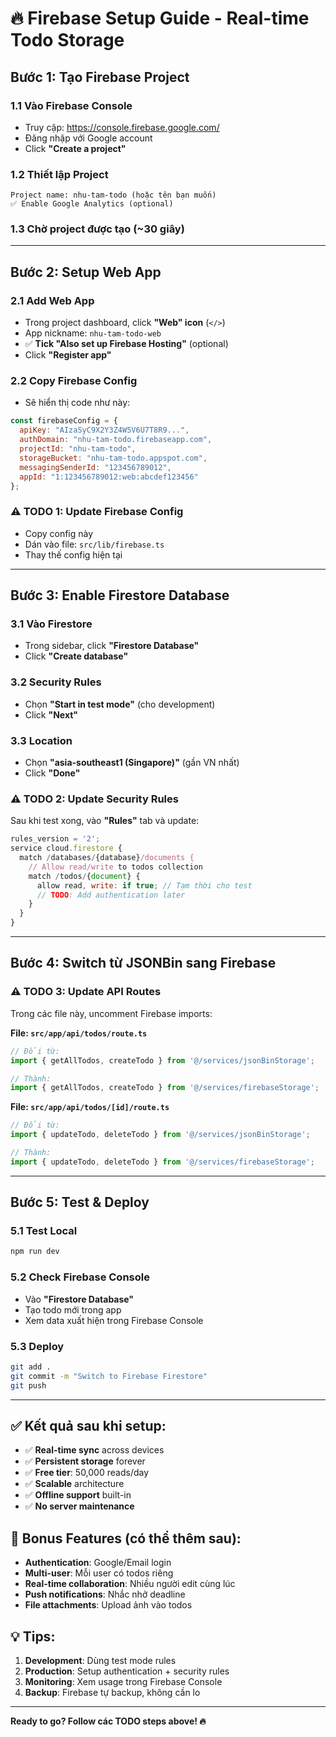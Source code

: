 # 🔥 Firebase Setup Guide - Real-time Todo Storage

## Bước 1: Tạo Firebase Project

### 1.1 Vào Firebase Console
- Truy cập: https://console.firebase.google.com/
- Đăng nhập với Google account
- Click **"Create a project"**

### 1.2 Thiết lập Project
```
Project name: nhu-tam-todo (hoặc tên bạn muốn)
✅ Enable Google Analytics (optional)
```

### 1.3 Chờ project được tạo (~30 giây)

---

## Bước 2: Setup Web App

### 2.1 Add Web App
- Trong project dashboard, click **"Web" icon** (`</>`)
- App nickname: `nhu-tam-todo-web`
- ✅ **Tick "Also set up Firebase Hosting"** (optional)
- Click **"Register app"**

### 2.2 Copy Firebase Config
- Sẽ hiển thị code như này:
```javascript
const firebaseConfig = {
  apiKey: "AIzaSyC9X2Y3Z4W5V6U7T8R9...",
  authDomain: "nhu-tam-todo.firebaseapp.com",
  projectId: "nhu-tam-todo",
  storageBucket: "nhu-tam-todo.appspot.com",
  messagingSenderId: "123456789012",
  appId: "1:123456789012:web:abcdef123456"
};
```

### ⚠️ **TODO 1: Update Firebase Config**
- Copy config này
- Dán vào file: `src/lib/firebase.ts`
- Thay thế config hiện tại

---

## Bước 3: Enable Firestore Database

### 3.1 Vào Firestore
- Trong sidebar, click **"Firestore Database"**
- Click **"Create database"**

### 3.2 Security Rules
- Chọn **"Start in test mode"** (cho development)
- Click **"Next"**

### 3.3 Location
- Chọn **"asia-southeast1 (Singapore)"** (gần VN nhất)
- Click **"Done"**

### ⚠️ **TODO 2: Update Security Rules**
Sau khi test xong, vào **"Rules"** tab và update:
```javascript
rules_version = '2';
service cloud.firestore {
  match /databases/{database}/documents {
    // Allow read/write to todos collection
    match /todos/{document} {
      allow read, write: if true; // Tạm thời cho test
      // TODO: Add authentication later
    }
  }
}
```

---

## Bước 4: Switch từ JSONBin sang Firebase

### ⚠️ **TODO 3: Update API Routes**
Trong các file này, uncomment Firebase imports:

**File: `src/app/api/todos/route.ts`**
```typescript
// Đổi từ:
import { getAllTodos, createTodo } from '@/services/jsonBinStorage';

// Thành:
import { getAllTodos, createTodo } from '@/services/firebaseStorage';
```

**File: `src/app/api/todos/[id]/route.ts`**
```typescript
// Đổi từ:
import { updateTodo, deleteTodo } from '@/services/jsonBinStorage';

// Thành:
import { updateTodo, deleteTodo } from '@/services/firebaseStorage';
```

---

## Bước 5: Test & Deploy

### 5.1 Test Local
```bash
npm run dev
```

### 5.2 Check Firebase Console
- Vào **"Firestore Database"**
- Tạo todo mới trong app
- Xem data xuất hiện trong Firebase Console

### 5.3 Deploy
```bash
git add .
git commit -m "Switch to Firebase Firestore"
git push
```

---

## ✅ Kết quả sau khi setup:

- ✅ **Real-time sync** across devices
- ✅ **Persistent storage** forever
- ✅ **Free tier**: 50,000 reads/day
- ✅ **Scalable** architecture
- ✅ **Offline support** built-in
- ✅ **No server maintenance**

## 🚀 Bonus Features (có thể thêm sau):

- **Authentication**: Google/Email login
- **Multi-user**: Mỗi user có todos riêng
- **Real-time collaboration**: Nhiều người edit cùng lúc
- **Push notifications**: Nhắc nhở deadline
- **File attachments**: Upload ảnh vào todos

## 💡 Tips:

1. **Development**: Dùng test mode rules
2. **Production**: Setup authentication + security rules
3. **Monitoring**: Xem usage trong Firebase Console
4. **Backup**: Firebase tự backup, không cần lo

---

**Ready to go? Follow các TODO steps above! 🔥**
